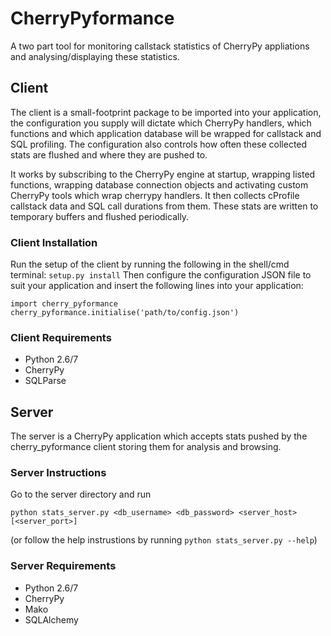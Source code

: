 # CherryPyformance

A two part tool for monitoring callstack statistics of CherryPy appliations and analysing/displaying these statistics.

## Client

The client is a small-footprint package to be imported into your application, the configuration you supply will dictate which CherryPy handlers, which functions and which application database will be wrapped for callstack and SQL profiling. The configuration also controls how often these collected stats are flushed and where they are pushed to.

It works by subscribing to the CherryPy engine at startup, wrapping listed functions, wrapping database connection objects and activating custom CherryPy tools which wrap cherrypy handlers. It then collects cProfile callstack data and SQL call durations from them. These stats are written to temporary buffers and flushed periodically.

### Client Installation

Run the setup of the client by running the following in the shell/cmd terminal:
```setup.py install```
Then configure the configuration JSON file to suit your application and insert the following lines into your application:
```
import cherry_pyformance
cherry_pyformance.initialise('path/to/config.json')
```

### Client Requirements
* Python 2.6/7
* CherryPy
* SQLParse

## Server

The server is a CherryPy application which accepts stats pushed by the cherry_pyformance client storing them for analysis and browsing.

### Server Instructions
Go to the server directory and run
```
python stats_server.py <db_username> <db_password> <server_host> [<server_port>]
```
(or follow the help instrustions by running `python stats_server.py --help`)

### Server Requirements
* Python 2.6/7
* CherryPy
* Mako
* SQLAlchemy
